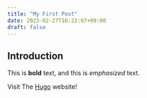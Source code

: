 ```yaml
---
title: "My First Post"
date: 2023-02-27T16:22:07+09:00
draft: false
---
```


## Introduction

This is **bold** text, and this is *emphasized* text.

Visit The [Hugo](https://gohugo.io) website!
